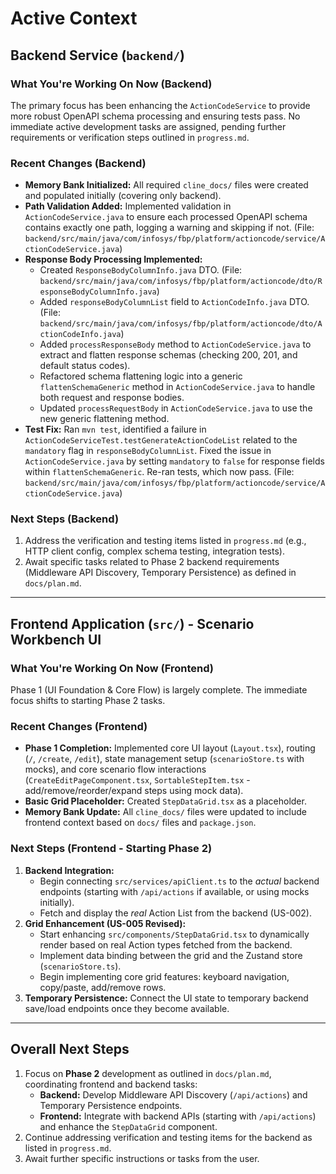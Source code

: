 # Active Context

## Backend Service (`backend/`)

### What You're Working On Now (Backend)

The primary focus has been enhancing the `ActionCodeService` to provide more robust OpenAPI schema processing and ensuring tests pass. No immediate active development tasks are assigned, pending further requirements or verification steps outlined in `progress.md`.

### Recent Changes (Backend)

*   **Memory Bank Initialized:** All required `cline_docs/` files were created and populated initially (covering only backend).
*   **Path Validation Added:** Implemented validation in `ActionCodeService.java` to ensure each processed OpenAPI schema contains exactly one path, logging a warning and skipping if not. (File: `backend/src/main/java/com/infosys/fbp/platform/actioncode/service/ActionCodeService.java`)
*   **Response Body Processing Implemented:**
    *   Created `ResponseBodyColumnInfo.java` DTO. (File: `backend/src/main/java/com/infosys/fbp/platform/actioncode/dto/ResponseBodyColumnInfo.java`)
    *   Added `responseBodyColumnList` field to `ActionCodeInfo.java` DTO. (File: `backend/src/main/java/com/infosys/fbp/platform/actioncode/dto/ActionCodeInfo.java`)
    *   Added `processResponseBody` method to `ActionCodeService.java` to extract and flatten response schemas (checking 200, 201, and default status codes).
    *   Refactored schema flattening logic into a generic `flattenSchemaGeneric` method in `ActionCodeService.java` to handle both request and response bodies.
    *   Updated `processRequestBody` in `ActionCodeService.java` to use the new generic flattening method.
*   **Test Fix:** Ran `mvn test`, identified a failure in `ActionCodeServiceTest.testGenerateActionCodeList` related to the `mandatory` flag in `responseBodyColumnList`. Fixed the issue in `ActionCodeService.java` by setting `mandatory` to `false` for response fields within `flattenSchemaGeneric`. Re-ran tests, which now pass. (File: `backend/src/main/java/com/infosys/fbp/platform/actioncode/service/ActionCodeService.java`)

### Next Steps (Backend)

1.  Address the verification and testing items listed in `progress.md` (e.g., HTTP client config, complex schema testing, integration tests).
2.  Await specific tasks related to Phase 2 backend requirements (Middleware API Discovery, Temporary Persistence) as defined in `docs/plan.md`.

---

## Frontend Application (`src/`) - Scenario Workbench UI

### What You're Working On Now (Frontend)

Phase 1 (UI Foundation & Core Flow) is largely complete. The immediate focus shifts to starting Phase 2 tasks.

### Recent Changes (Frontend)

*   **Phase 1 Completion:** Implemented core UI layout (`Layout.tsx`), routing (`/`, `/create`, `/edit`), state management setup (`scenarioStore.ts` with mocks), and core scenario flow interactions (`CreateEditPageComponent.tsx`, `SortableStepItem.tsx` - add/remove/reorder/expand steps using mock data).
*   **Basic Grid Placeholder:** Created `StepDataGrid.tsx` as a placeholder.
*   **Memory Bank Update:** All `cline_docs/` files were updated to include frontend context based on `docs/` files and `package.json`.

### Next Steps (Frontend - Starting Phase 2)

1.  **Backend Integration:**
    *   Begin connecting `src/services/apiClient.ts` to the *actual* backend endpoints (starting with `/api/actions` if available, or using mocks initially).
    *   Fetch and display the *real* Action List from the backend (US-002).
2.  **Grid Enhancement (US-005 Revised):**
    *   Start enhancing `src/components/StepDataGrid.tsx` to dynamically render based on real Action types fetched from the backend.
    *   Implement data binding between the grid and the Zustand store (`scenarioStore.ts`).
    *   Begin implementing core grid features: keyboard navigation, copy/paste, add/remove rows.
3.  **Temporary Persistence:** Connect the UI state to temporary backend save/load endpoints once they become available.

---

## Overall Next Steps

1.  Focus on **Phase 2** development as outlined in `docs/plan.md`, coordinating frontend and backend tasks:
    *   **Backend:** Develop Middleware API Discovery (`/api/actions`) and Temporary Persistence endpoints.
    *   **Frontend:** Integrate with backend APIs (starting with `/api/actions`) and enhance the `StepDataGrid` component.
2.  Continue addressing verification and testing items for the backend as listed in `progress.md`.
3.  Await further specific instructions or tasks from the user.

